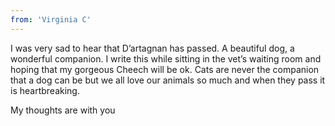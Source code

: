 ```yaml
---
from: 'Virginia C'
---
```


I was very sad to hear that D’artagnan has passed. A beautiful dog, a wonderful companion. I write this while sitting in the vet’s waiting room and hoping that my gorgeous Cheech will be ok. Cats are never the companion that a dog can be but we all love our animals so much and when they pass it is heartbreaking.  

My thoughts are with you